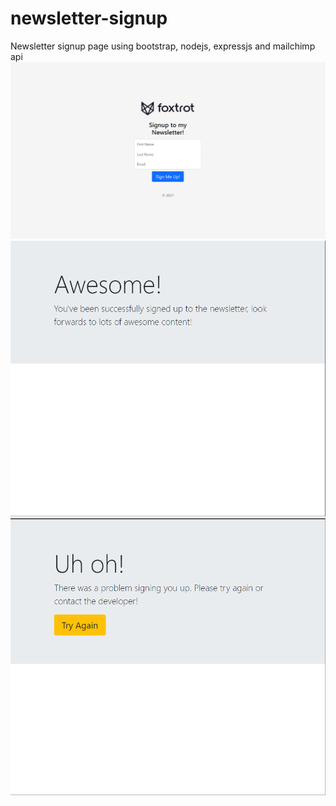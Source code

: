 # newsletter-signup
Newsletter signup page using bootstrap, nodejs, expressjs and mailchimp api
![](public/image/landingPage.png)
<br>
![](public/image/success.png)
<br>
![](public/image/failure.png)

